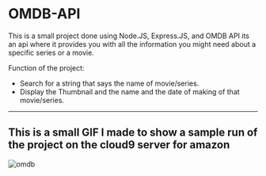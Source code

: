 # OMDB-API

This is a small project done using Node.JS, Express.JS, and OMDB API its an api where it provides you with all the
information you might need about a specific series or a movie.

Function of the project:

- Search for a string that says the name of movie/series.
- Display the Thumbnail and the name and the date of making of that movie/series.

------------------------------------------------------------------------------------------------------------------------------
 
## This is a small GIF I made to show a sample run of the project on the cloud9 server for amazon

![omdb](https://user-images.githubusercontent.com/36306586/58761298-582e9500-854b-11e9-9530-f7398ffc90b8.gif)
